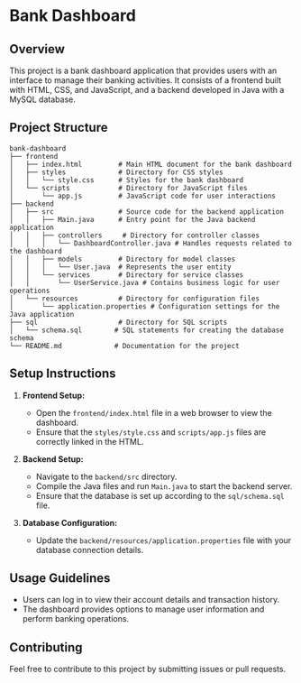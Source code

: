 # Bank Dashboard

## Overview
This project is a bank dashboard application that provides users with an interface to manage their banking activities. It consists of a frontend built with HTML, CSS, and JavaScript, and a backend developed in Java with a MySQL database.

## Project Structure
```
bank-dashboard
├── frontend
│   ├── index.html         # Main HTML document for the bank dashboard
│   ├── styles             # Directory for CSS styles
│   │   └── style.css      # Styles for the bank dashboard
│   └── scripts            # Directory for JavaScript files
│       └── app.js         # JavaScript code for user interactions
├── backend
│   ├── src                # Source code for the backend application
│   │   ├── Main.java      # Entry point for the Java backend application
│   │   ├── controllers     # Directory for controller classes
│   │   │   └── DashboardController.java # Handles requests related to the dashboard
│   │   ├── models         # Directory for model classes
│   │   │   └── User.java  # Represents the user entity
│   │   └── services       # Directory for service classes
│   │       └── UserService.java # Contains business logic for user operations
│   └── resources          # Directory for configuration files
│       └── application.properties # Configuration settings for the Java application
├── sql                    # Directory for SQL scripts
│   └── schema.sql        # SQL statements for creating the database schema
└── README.md             # Documentation for the project
```

## Setup Instructions
1. **Frontend Setup:**
   - Open the `frontend/index.html` file in a web browser to view the dashboard.
   - Ensure that the `styles/style.css` and `scripts/app.js` files are correctly linked in the HTML.

2. **Backend Setup:**
   - Navigate to the `backend/src` directory.
   - Compile the Java files and run `Main.java` to start the backend server.
   - Ensure that the database is set up according to the `sql/schema.sql` file.

3. **Database Configuration:**
   - Update the `backend/resources/application.properties` file with your database connection details.

## Usage Guidelines
- Users can log in to view their account details and transaction history.
- The dashboard provides options to manage user information and perform banking operations.

## Contributing
Feel free to contribute to this project by submitting issues or pull requests.